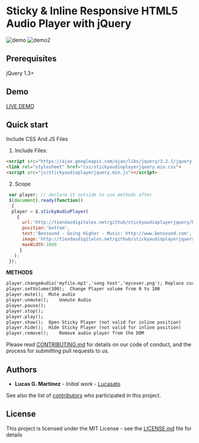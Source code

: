 # Sticky & Inline Responsive HTML5 Audio Player with jQuery


![demo](https://user-images.githubusercontent.com/8246622/29740949-0829b9f2-8a63-11e7-90d0-c5f9be724d11.png)
![demo2](https://user-images.githubusercontent.com/8246622/29741176-87d86c9e-8a67-11e7-8dab-6c0352c78c3c.png)

## Prerequisites

jQuery 1.3+
## Demo

[LIVE DEMO](http://www.tiendasdigitales.net/github/stickyaudioplayerjquery/)

## Quick start

Include CSS And JS Files

1. Include Files:
```html
<script src="https://ajax.googleapis.com/ajax/libs/jquery/3.2.1/jquery.min.js"></script>
<link rel="stylesheet" href="css/stickyaudioplayerjquery.min.css">
<script src="js/stickyaudioplayerjquery.min.js"></script>
```

2. Scope

```js
 var player; // declare it outside to use methods after
 $(document).ready(function()
  {
  player = $.stickyAudioPlayer(
    {
      url:'http://tiendasdigitales.net/github/stickyaudioplayerjquery/bensound-goinghigher.mp3',
      position:'bottom',
      text:'Bensound - Going Higher - Music: http://www.bensound.com',
      image:'http://tiendasdigitales.net/github/stickyaudioplayerjquery/images/cover.png',
      maxWidth:1000
     }
   );
 });
```
**METHODS**
```html
player.changeAudio('myfile.mp3','song text','mycover.png'); Replace current song
player.setVolume(100);	Change Player volume from 0 to 100
player.mute();	Mute audio
player.unmute();	Unmute Audio
player.pause();	
player.stop();	
player.play();	
player.show();	Open Sticky Player (not valid for inline position)
player.hide();	Hide Sticky Player (not valid for inline position)
player.remove();	Remove audio player from the DOM
```

Please read [CONTRIBUTING.md](https://gist.github.com/PurpleBooth/b24679402957c63ec426) for details on our code of conduct, and the process for submitting pull requests to us.

## Authors

* **Lucas G. Martinez** - *Initial work* - [Lucasato](https://github.com/lucasato)

See also the list of [contributors](https://github.com/lucasato/Sticky-Responsive-Audio-Player-Jquery/graphs/contributors) who participated in this project.

## License

This project is licensed under the MIT License - see the [LICENSE.md](LICENSE.md) file for details
